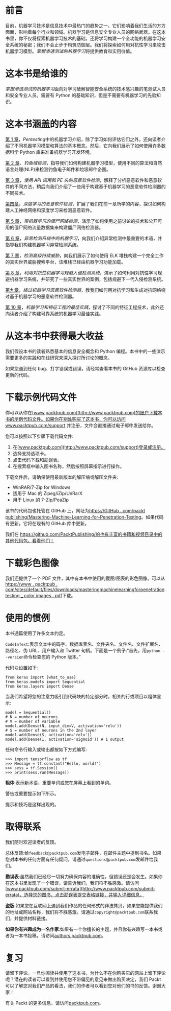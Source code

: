 <title>Preface</title> 

# 前言

目前，机器学习技术是信息技术中最热门的趋势之一。它们影响着我们生活的方方面面，影响着每个行业和领域。机器学习是信息安全专业人员的网络武器。在这本书里，你不仅将探索机器学习技术的基础，还将学习构建一个全功能的机器学习安全系统的秘密；我们不会止步于构筑防御层。我们将探索如何用对抗性学习来攻击机器学习模型。*掌握渗透测试的机器学习*将提供教育和实用价值。

<title>Who this book is for</title> 

# 这本书是给谁的

*掌握渗透测试的机器学习*面向对学习破解智能安全系统的技术感兴趣的笔测试人员和安全专业人员。需要有 Python 的基础知识，但是不需要有机器学习的先验知识。

<title>What this book covers</title> 

# 这本书涵盖的内容

[第 1 章](part0021.html#K0RQ0-49a67f1d6e7843d3b2296f38e3fe05f5)，*Pentesting*中的机器学习介绍，除了学习如何评估它们之外，还向读者介绍了不同机器学习模型和算法的基本概念。然后，它向我们展示了如何使用许多数据科学 Python 库来准备机器学习开发环境。

[第 2 章](part0054.html#1JFUC0-49a67f1d6e7843d3b2296f38e3fe05f5)、*钓鱼域检测*，指导我们如何构建机器学习模型，使用不同的算法和自然语言处理(NLP)来检测钓鱼电子邮件和垃圾邮件企图。

[第 3 章](part0067.html#1VSLM0-49a67f1d6e7843d3b2296f38e3fe05f5)，*使用 API 调用和 PE 头的恶意软件检测*，解释了分析恶意软件和恶意软件的不同方法，稍后向我们介绍了一些用于构建基于机器学习的恶意软件检测器的不同技术。

[第四章](part0081.html#2D7TI0-49a67f1d6e7843d3b2296f38e3fe05f5)，*深度学习的恶意软件检测*，扩展了我们在前一章所学的内容，探讨如何构建人工神经网络和深度学习来检测恶意软件。

[第 5 章](part0097.html#2SG6I0-49a67f1d6e7843d3b2296f38e3fe05f5)，*带机器学习的僵尸网络检测*，演示了如何使用之前讨论的技术和公开可用的僵尸网络流量数据集来构建僵尸网络检测器。

[第 6 章](part0106.html#352RK0-49a67f1d6e7843d3b2296f38e3fe05f5)，*异常检测系统中的机器学习*，向我们介绍异常检测中最重要的术语，并指导我们构建机器学习异常检测系统。

[第 7 章](part0120.html#3IE3G0-49a67f1d6e7843d3b2296f38e3fe05f5)，*检测高级持续威胁*，向我们展示了如何使用 ELK 堆栈构建一个完全工作的真实世界威胁搜索平台，该堆栈已经由机器学习功能加载。

[第 8 章](part0133.html#3UQQQ0-49a67f1d6e7843d3b2296f38e3fe05f5)，*利用对抗性机器学习规避入侵检测系统*，演示了如何利用对抗性学习规避机器学习系统，并研究了一些真实世界的案例，包括规避下一代入侵检测系统。

[第九章](part0151.html#4G04U0-49a67f1d6e7843d3b2296f38e3fe05f5)，*绕过机器学习恶意软件检测器*，教我们如何用对抗学习和生成对抗网络绕过基于机器学习的恶意软件检测器。

[第 10 章](part0166.html#4U9TC0-49a67f1d6e7843d3b2296f38e3fe05f5)，*机器学习和特征工程的最佳实践*，探讨了不同的特征工程技术，此外还向读者介绍了构建可靠系统的机器学习最佳实践。

<title>To get the most out of this book</title> 

# 从这本书中获得最大收益

我们假设本书的读者熟悉基本的信息安全概念和 Python 编程。本书中的一些演示需要更多的实践和在线研究来深入探讨所讨论的概念。

如果您遇到任何 bug、打字错误或错误，请经常查看本书的 GitHub 资源库以检查更新的代码。

<title>Download the example code files</title> 

# 下载示例代码文件

你可以从你在[www.packtpub.com](http://www.packtpub.com)的账户下载本书的示例代码文件。如果你在别处购买了这本书，你可以访问 www.packtpub.com/support 并注册，文件会直接通过电子邮件发送给你。

您可以按照以下步骤下载代码文件:

1.  在[www.packtpub.com](http://www.packtpub.com/support)登录或注册。
2.  选择支持选项卡。
3.  点击代码下载和勘误表。
4.  在搜索框中输入图书名称，然后按照屏幕指示进行操作。

下载文件后，请确保使用最新版本的解压缩或解压文件夹:

*   WinRAR/7-Zip for Windows
*   适用于 Mac 的 Zipeg/iZip/UnRarX
*   用于 Linux 的 7-Zip/PeaZip

该书的代码包也托管在 GitHub 上，网址为[https://GitHub . com/packt publishing/Mastering-Machine-Learning-for-Penetration-Testing](https://github.com/PacktPublishing/Mastering-Machine-Learning-for-Penetration-Testing)。如果代码有更新，它将在现有的 GitHub 库中更新。

我们在 https://github.com/PacktPublishing/的也有丰富的书籍和视频目录中的其他代码包。看看他们！

<title>Download the color images</title> 

# 下载彩色图像

我们还提供了一个 PDF 文件，其中有本书中使用的截图/图表的彩色图像。可以从[https://www . packtpub . com/sites/default/files/downloads/masteringmachinelearningforpenetration testing _ color images . pdf](https://www.packtpub.com/sites/default/files/downloads/MasteringMachineLearningforPenetrationTesting_ColorImages.pdf)下载。

<title>Conventions used</title> 

# 使用的惯例

本书通篇使用了许多文本约定。

`CodeInText`:表示文本中的码字、数据库表名、文件夹名、文件名、文件扩展名、路径名、伪 URL、用户输入和 Twitter 句柄。下面是一个例子:“首先，用`python --version`命令检查您的 Python 版本。”

代码块设置如下:

```
from keras import [what_to_use]
from keras.models import Sequential
from keras.layers import Dense
```

当我们希望将您的注意力吸引到代码块的特定部分时，相关的行或项目以粗体显示:

```
model = Sequential()
# N = number of neurons
# V = number of variable
model.add(Dense(N, input_dim=V, activation='relu'))
# S = number of neurons in the 2nd layer
model.add(Dense(S, activation='relu'))
model.add(Dense(1, activation='sigmoid')) # 1 output
```

任何命令行输入或输出都按如下方式编写:

```
>>> import tensorflow as tf
>>> Message = tf.constant("Hello, world!")
>>> sess = tf.Session()
>>> print(sess.run(Message))
```

**粗体**:表示新术语、重要单词或您在屏幕上看到的单词。

警告或重要提示如下所示。

提示和技巧是这样出现的。

<title>Get in touch</title> 

# 取得联系

我们随时欢迎读者的反馈。

总体反馈:给`feedback@packtpub.com`发电子邮件，在邮件主题中提到书名。如果您对本书的任何方面有任何疑问，请通过`questions@packtpub.com`发邮件给我们。

**勘误表**:虽然我们已经尽一切努力确保内容的准确性，但错误还是会发生。如果你在这本书里发现了一个错误，请告诉我们，我们将不胜感激。请访问[www.packtpub.com/submit-errata](http://www.packtpub.com/submit-errata)，选择您的图书，点击勘误表提交表格链接，并输入详细信息。

**盗版**:如果您在互联网上遇到我们作品的任何形式的非法拷贝，如果您能提供我们的地址或网站名称，我们将不胜感激。请通过`copyright@packtpub.com`联系我们，并提供材料链接。

**如果你有兴趣成为一名作家**:如果有一个你擅长的主题，并且你有兴趣写一本书或者为一本书投稿，请访问[authors.packtpub.com](http://authors.packtpub.com/)。

<title>Reviews</title> 

# 复习

请留下评论。一旦你阅读并使用了这本书，为什么不在你购买它的网站上留下评论呢？潜在的读者可以看到并使用您不带偏见的意见来做出购买决定，我们 Packt 可以了解您对我们产品的看法，我们的作者可以看到您对他们的书的反馈。谢谢大家！

有关 Packt 的更多信息，请访问[packtpub.com](https://www.packtpub.com/)。
